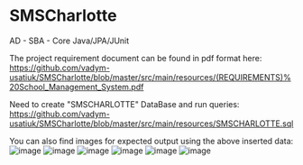 # SMSCharlotte
AD - SBA - Core Java/JPA/JUnit

The project requirement document can be found in pdf format here:
<br>
https://github.com/vadym-usatiuk/SMSCharlotte/blob/master/src/main/resources/(REQUIREMENTS)%20School_Management_System.pdf

Need to create "SMSCHARLOTTE" DataBase and run queries:
<br>
https://github.com/vadym-usatiuk/SMSCharlotte/blob/master/src/main/resources/SMSCHARLOTTE.sql

You can also find images for expected output using the above inserted data:
![image](https://user-images.githubusercontent.com/51781534/107393327-ad64cd00-6ac8-11eb-8a6f-0ffe88189914.png)
![image](https://user-images.githubusercontent.com/51781534/107393356-b5247180-6ac8-11eb-8f41-651e242e0668.png)
![image](https://user-images.githubusercontent.com/51781534/107393376-ba81bc00-6ac8-11eb-89aa-8df3bf3fa0e1.png)
![image](https://user-images.githubusercontent.com/51781534/107393388-bf467000-6ac8-11eb-88ee-edf0d9b930fa.png)
![image](https://user-images.githubusercontent.com/51781534/107393401-c2d9f700-6ac8-11eb-9bdc-d53dc935596d.png)
![image](https://user-images.githubusercontent.com/51781534/107393416-c66d7e00-6ac8-11eb-8793-82e04538cdd6.png)
